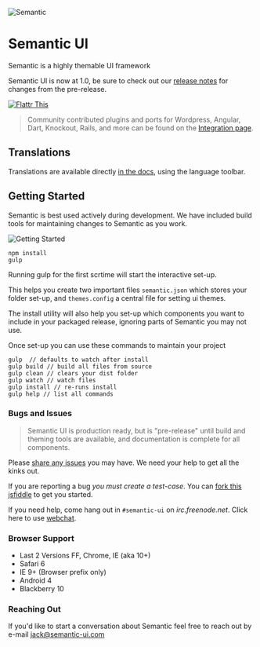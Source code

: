![Semantic](http://beta.semantic-ui.com/images/logo.png)

# Semantic UI
Semantic is a highly themable UI framework

Semantic UI is now at 1.0, be sure to check out our [release notes](https://github.com/Semantic-Org/Semantic-UI/blob/master/RELEASE%20NOTES.md) for changes from the pre-release.

[![Flattr This](https://api.flattr.com/button/flattr-badge-large.png)](https://flattr.com/submit/auto?user_id=jlukic&url=https%3A%2F%2Fgithub.com%2Fjlukic%2FSemantic-UI)

> Community contributed plugins and ports for Wordpress, Angular, Dart, Knockout, Rails, and more can be found on the [Integration page](https://github.com/Semantic-Org/Semantic-UI/wiki/Integration).

## Translations

Translations are available directly [in the docs](http://www.semantic-ui.com), using the language toolbar.

## Getting Started

Semantic is best used actively during development. We have included build tools for maintaining changes to Semantic as you work.

![Getting Started](https://dl.dropboxusercontent.com/u/2657007/install.gif)


```
npm install
gulp
```

Running gulp for the first scrtime will start the interactive set-up.

This helps you create two important files ``semantic.json`` which stores your folder set-up, and ``themes.config`` a central file for setting ui themes.

The install utility will also help you set-up which components you want to include in your packaged release, ignoring parts of Semantic you may not use.

Once set-up you can use these commands to maintain your project
```nodejs
gulp  // defaults to watch after install
gulp build // build all files from source
gulp clean // clears your dist folder
gulp watch // watch files
gulp install // re-runs install
gulp help // list all commands
```


### Bugs and Issues

> Semantic UI is production ready, but is "pre-release" until build and theming tools are available, and documentation is complete for all components.

Please [share any issues](https://github.com/Semantic-Org/Semantic-UI/issues?state=open) you may have. We need your help to get all the kinks out.

If you are reporting a bug *you must create a test-case*. You can [fork this jsfiddle](http://jsfiddle.net/71dt95dr/) to get you started.

If you need help, come hang out in `#semantic-ui` on *irc.freenode.net*.  Click here to use [webchat](http://webchat.freenode.net/?randomnick=1&channels=%23semantic-ui&prompt=1&uio=OT10cnVlJjExPTEyMwb9).

### Browser Support

* Last 2 Versions FF, Chrome, IE (aka 10+)
* Safari 6
* IE 9+ (Browser prefix only)
* Android 4
* Blackberry 10

### Reaching Out

If you'd like to start a conversation about Semantic feel free to reach out by e-mail [jack@semantic-ui.com](mailto:jack@semantic-ui.com)


